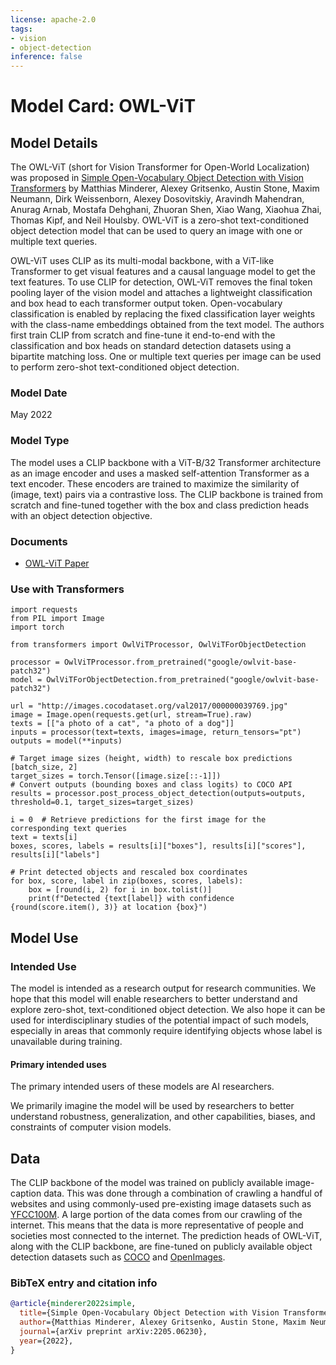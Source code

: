 ```yaml
---
license: apache-2.0
tags:
- vision
- object-detection
inference: false
---
```


# Model Card: OWL-ViT

## Model Details

The OWL-ViT (short for Vision Transformer for Open-World Localization) was proposed in [Simple Open-Vocabulary Object Detection with Vision Transformers](https://arxiv.org/abs/2205.06230) by Matthias Minderer, Alexey Gritsenko, Austin Stone, Maxim Neumann, Dirk Weissenborn, Alexey Dosovitskiy, Aravindh Mahendran, Anurag Arnab, Mostafa Dehghani, Zhuoran Shen, Xiao Wang, Xiaohua Zhai, Thomas Kipf, and Neil Houlsby. OWL-ViT is a zero-shot text-conditioned object detection model that can be used to query an image with one or multiple text queries.  

OWL-ViT uses CLIP as its multi-modal backbone, with a ViT-like Transformer to get visual features and a causal language model to get the text features. To use CLIP for detection, OWL-ViT removes the final token pooling layer of the vision model and attaches a lightweight classification and box head to each transformer output token. Open-vocabulary classification is enabled by replacing the fixed classification layer weights with the class-name embeddings obtained from the text model. The authors first train CLIP from scratch and fine-tune it end-to-end with the classification and box heads on standard detection datasets using a bipartite matching loss. One or multiple text queries per image can be used to perform zero-shot text-conditioned object detection. 


### Model Date

May 2022

### Model Type

The model uses a CLIP backbone with a ViT-B/32 Transformer architecture as an image encoder and uses a masked self-attention Transformer as a text encoder. These encoders are trained to maximize the similarity of (image, text) pairs via a contrastive loss. The CLIP backbone is trained from scratch and fine-tuned together with the box and class prediction heads with an object detection objective.


### Documents

- [OWL-ViT Paper](https://arxiv.org/abs/2205.06230)


### Use with Transformers

```python3
import requests
from PIL import Image
import torch

from transformers import OwlViTProcessor, OwlViTForObjectDetection

processor = OwlViTProcessor.from_pretrained("google/owlvit-base-patch32")
model = OwlViTForObjectDetection.from_pretrained("google/owlvit-base-patch32")

url = "http://images.cocodataset.org/val2017/000000039769.jpg"
image = Image.open(requests.get(url, stream=True).raw)
texts = [["a photo of a cat", "a photo of a dog"]]
inputs = processor(text=texts, images=image, return_tensors="pt")
outputs = model(**inputs)

# Target image sizes (height, width) to rescale box predictions [batch_size, 2]
target_sizes = torch.Tensor([image.size[::-1]])
# Convert outputs (bounding boxes and class logits) to COCO API
results = processor.post_process_object_detection(outputs=outputs, threshold=0.1, target_sizes=target_sizes)

i = 0  # Retrieve predictions for the first image for the corresponding text queries
text = texts[i]
boxes, scores, labels = results[i]["boxes"], results[i]["scores"], results[i]["labels"]

# Print detected objects and rescaled box coordinates
for box, score, label in zip(boxes, scores, labels):
    box = [round(i, 2) for i in box.tolist()]
    print(f"Detected {text[label]} with confidence {round(score.item(), 3)} at location {box}")
```


## Model Use

### Intended Use

The model is intended as a research output for research communities. We hope that this model will enable researchers to better understand and explore zero-shot, text-conditioned object detection. We also hope it can be used for interdisciplinary studies of the potential impact of such models, especially in areas that commonly require identifying objects whose label is unavailable during training.

#### Primary intended uses

The primary intended users of these models are AI researchers.

We primarily imagine the model will be used by researchers to better understand robustness, generalization, and other capabilities, biases, and constraints of computer vision models.

## Data

The CLIP backbone of the model was trained on publicly available image-caption data. This was done through a combination of crawling a handful of websites and using commonly-used pre-existing image datasets such as [YFCC100M](http://projects.dfki.uni-kl.de/yfcc100m/). A large portion of the data comes from our crawling of the internet. This means that the data is more representative of people and societies most connected to the internet. The prediction heads of OWL-ViT, along with the CLIP backbone, are fine-tuned on publicly available object detection datasets such as [COCO](https://cocodataset.org/#home) and [OpenImages](https://storage.googleapis.com/openimages/web/index.html).

### BibTeX entry and citation info

```bibtex
@article{minderer2022simple,
  title={Simple Open-Vocabulary Object Detection with Vision Transformers},
  author={Matthias Minderer, Alexey Gritsenko, Austin Stone, Maxim Neumann, Dirk Weissenborn, Alexey Dosovitskiy, Aravindh Mahendran, Anurag Arnab, Mostafa Dehghani, Zhuoran Shen, Xiao Wang, Xiaohua Zhai, Thomas Kipf, Neil Houlsby},
  journal={arXiv preprint arXiv:2205.06230},
  year={2022},
}
```